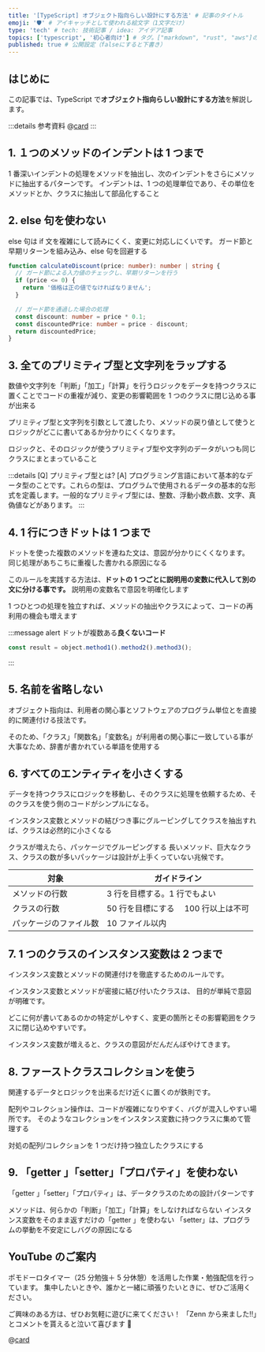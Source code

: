 ```yaml
---
title: '[TypeScript] オブジェクト指向らしい設計にする方法' # 記事のタイトル
emoji: '🛡' # アイキャッチとして使われる絵文字（1文字だけ）
type: 'tech' # tech: 技術記事 / idea: アイデア記事
topics: ['typescript', '初心者向け'] # タグ。["markdown", "rust", "aws"]のように指定する
published: true # 公開設定（falseにすると下書き）
---
```


## はじめに

この記事では、TypeScript で**オブジェクト指向らしい設計にする方法**を解説します。

:::details 参考資料
@[card](https://gihyo.jp/book/2017/978-4-7741-9087-7)
:::

## 1. １つのメソッドのインデントは 1 つまで

1 番深いインデントの処理をメソッドを抽出し、次のインデントをさらにメソッドに抽出するパターンです。
インデントは、1 つの処理単位であり、その単位をメソッドとか、クラスに抽出して部品化すること

## 2. else 句を使わない

else 句は if 文を複雑にして読みにくく、変更に対応しにくいです。
ガード節と早期リターンを組み込み、else 句を回避する

```ts
function calculateDiscount(price: number): number | string {
  // ガード節による入力値のチェックし、早期リターンを行う
  if (price <= 0) {
    return '価格は正の値でなければなりません';
  }

  // ガード節を通過した場合の処理
  const discount: number = price * 0.1;
  const discountedPrice: number = price - discount;
  return discountedPrice;
}
```

## 3. 全てのプリミティブ型と文字列をラップする

数値や文字列を「判断」「加工」「計算」を行うロジックをデータを持つクラスに置くことでコードの重複が減り、変更の影響範囲を 1 つのクラスに閉じ込める事が出来る

プリミティブ型と文字列を引数として渡したり、メソッドの戻り値として使うと
ロジックがどこに書いてあるか分かりにくくなります。

ロジックと、そのロジックが使うプリミティブ型や文字列のデータがいつも同じクラスにまとまっていること

:::details [Q] プリミティブ型とは?
[A] プログラミング言語において基本的なデータ型のことです。これらの型は、プログラムで使用されるデータの基本的な形式を定義します。一般的なプリミティブ型には、整数、浮動小数点数、文字、真偽値などがあります。
:::

## 4. 1 行につきドットは 1 つまで

ドットを使った複数のメソッドを連ねた文は、意図が分かりにくくなります。
同じ処理があちこちに重複した書かれる原因になる

このルールを実践する方法は、**ドットの 1 つごとに説明用の変数に代入して別の文に分ける事です。**
説明用の変数名で意図を明確化します

1 つひとつの処理を独立すれば、メソッドの抽出やクラスによって、コードの再利用の機会も増えます

:::message alert
ドットが複数ある**良くないコード**

```ts
const result = object.method1().method2().method3();
```

:::

## 5. 名前を省略しない

オブジェクト指向は、利用者の関心事とソフトウェアのプログラム単位とを直接的に関連付ける技法です。

そのため、「クラス」「関数名」「変数名」が利用者の関心事に一致している事が大事なため、辞書が書かれている単語を使用する

## 6. すべてのエンティティを小さくする

データを持つクラスにロジックを移動し、そのクラスに処理を依頼するため、そのクラスを使う側のコードがシンプルになる。

インスタンス変数とメソッドの結びつき事にグルーピングしてクラスを抽出すれば、クラスは必然的に小さくなる

クラスが増えたら、パッケージでグルーピングする
長いメソッド、巨大なクラス、クラスの数が多いパッケージは設計が上手くっていない兆候です。

| 対象                   | ガイドライン                         |
| ---------------------- | ------------------------------------ |
| メソッドの行数         | 3 行を目標する。1 行でもよい         |
| クラスの行数           | 50 行を目標にする　 100 行以上は不可 |
| パッケージのファイル数 | 10 ファイル以内                      |

## 7. 1 つのクラスのインスタンス変数は 2 つまで

インスタンス変数とメソッドの関連付けを徹底するためのルールです。

インスタンス変数とメソッドが密接に結び付いたクラスは、
目的が単純で意図が明確です。

どこに何が書いてあるのかの特定がしやすく、変更の箇所とその影響範囲をクラスに閉じ込めやすいです。

インスタンス変数が増えると、クラスの意図がだんだんぼやけてきます。

## 8. ファーストクラスコレクションを使う

関連するデータとロジックを出来るだけ近くに置くのが鉄則です。

配列やコレクション操作は、コードが複雑になりやすく、バグが混入しやすい場所です。
そのようなコレクションをインスタンス変数に持つクラスに集めて管理する

対処の配列/コレクションを 1 つだけ持つ独立したクラスにする

## 9. 「getter 」「setter」「プロパティ」を使わない

「getter 」「setter」「プロパティ」は、データクラスのための設計パターンです

メソッドは、何らかの「判断」「加工」「計算」をしなければならない
インスタンス変数をそのまま返すだけの「getter 」を使わない
「setter」は、プログラムの挙動を不安定にしバグの原因になる

## YouTube のご案内

ポモドーロタイマー（25 分勉強＋ 5 分休憩）を活用した作業・勉強配信を行っています。
集中したいときや、誰かと一緒に頑張りたいときに、ぜひご活用ください。

ご興味のある方は、ぜひお気軽に遊びに来てください！
「Zenn から来ました!!」とコメントを貰えると泣いて喜びます 🤣

@[card](https://www.youtube.com/@aew2sbee)
